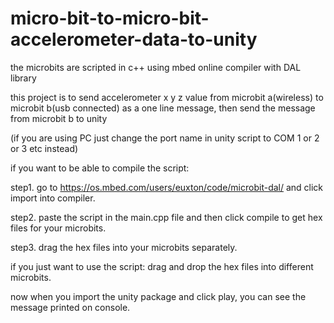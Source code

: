 # micro-bit-to-micro-bit-accelerometer-data-to-unity
the microbits are scripted in c++ using mbed online compiler with DAL library


this project is to send accelerometer x y z value from microbit a(wireless) to microbit b(usb connected) as a one line message, then send the message from microbit b to unity

(if you are using PC just change the port name in unity script to COM 1 or 2 or 3 etc instead)


if you want to be able to compile the script:

step1. go to https://os.mbed.com/users/euxton/code/microbit-dal/ and click import into compiler.

step2. paste the script in the main.cpp file and then click compile to get hex files for your microbits.

step3. drag the hex files into your microbits separately.

if you just want to use the script:
drag and drop the hex files into different microbits.


now when you import the unity package and click play, you can see the message printed on console.



